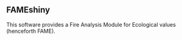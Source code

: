 ## FAMEshiny
This software provides a Fire Analysis Module for Ecological values (henceforth FAME). 

